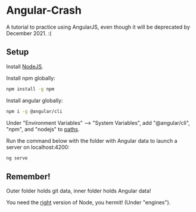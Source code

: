 # Angular-Crash
A tutorial to practice using AngularJS, even though it will be deprecated by December 2021. :(
## Setup
Install [NodeJS](https://nodejs.org/en/download/).

Install npm globally:
```bash
npm install -g npm
```

Install angular globally:
```bash
npm i -g @angular/cli
```

Under "Environment Variables" --> "System Variables", add "@angular/cli", "npm", and "nodejs" to [paths](https://i.stack.imgur.com/9l6FI.png).

Run the command below with the folder with Angular data to launch a server on localhost:4200:
```bash
ng serve
```

## Remember!
Outer folder holds git data, inner folder holds Angular data!

You need the [right](https://unpkg.com/browse/@angular/core@12.1.1/package.json) version of Node, you hermit! (Under "engines").
